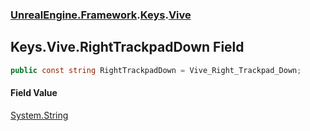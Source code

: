 ### [UnrealEngine.Framework](UnrealEngine_Framework.md 'UnrealEngine.Framework').[Keys](Keys.md 'UnrealEngine.Framework.Keys').[Vive](Keys_Vive.md 'UnrealEngine.Framework.Keys.Vive')
## Keys.Vive.RightTrackpadDown Field
```csharp
public const string RightTrackpadDown = Vive_Right_Trackpad_Down;
```
#### Field Value
[System.String](https://docs.microsoft.com/en-us/dotnet/api/System.String 'System.String')
